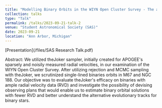 ```yaml
---
title: "Modelling Binary Orbits in the WIYN Open Cluster Survey - The alternative evolutionary tracks for binary stars."
collection: talks
type: "Talk"
permalink: /talks/2023-09-21-talk-2
venue: "Student Astronomical Society (SAS)"
date: 2023-09-21
location: "Ann Arbor, Michigan"
---
```


[Presentation](/files/SAS Research Talk.pdf)

Abstract: We utilized theJoker sampler, initially created for APOGEE's sparsely and noisily measured radial velocities, in our examination of the WIYN Open Cluster Survey. After utilizing rejection and MCMC sampling with theJoker, we scrutinized single-lined binaries orbits in M67 and NGC 188. Our objective was to evaluate theJoker's efficacy on binaries with ample radial velocity data (RVD) and investigate the possibility of devising observing plans that would enable us to estimate binary orbital solutions with fewer RVD and better understand the alternative evolutionary tracks for binary stars.


